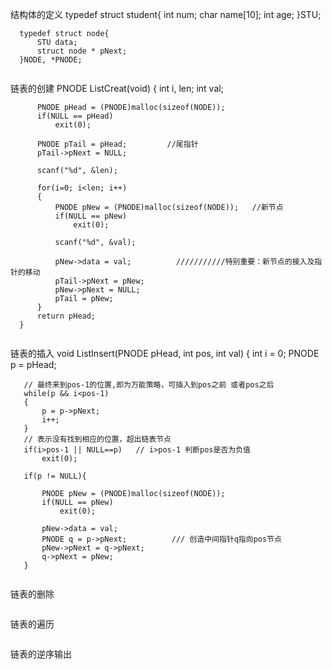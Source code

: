 结构体的定义
      typedef struct student{
          int num;
          char name[10];
          int age;
      }STU;

      typedef struct node{
          STU data;
          struct node * pNext;
      }NODE, *PNODE;
   ```
   ```
   链表的创建
      PNODE ListCreat(void)
      {
          int i, len;
          int val;

          PNODE pHead = (PNODE)malloc(sizeof(NODE));
          if(NULL == pHead)
              exit(0);

          PNODE pTail = pHead;         //尾指针
          pTail->pNext = NULL;

          scanf("%d", &len);

          for(i=0; i<len; i++)
          {
              PNODE pNew = (PNODE)malloc(sizeof(NODE));   //新节点
              if(NULL == pNew)
                  exit(0);

              scanf("%d", &val);

              pNew->data = val;          ///////////特别重要：新节点的接入及指针的移动
              pTail->pNext = pNew;
              pNew->pNext = NULL;
              pTail = pNew;
          }
          return pHead;
      }
   ```
   ```
   链表的插入
   void ListInsert(PNODE pHead, int pos, int val)
   {
       int i = 0;
       PNODE p = pHead;

       // 最终来到pos-1的位置,即为万能策略，可插入到pos之前 或者pos之后
       while(p && i<pos-1)      
       {
           p = p->pNext;
           i++;
       }
       // 表示没有找到相应的位置，超出链表节点
       if(i>pos-1 || NULL==p)   // i>pos-1 判断pos是否为负值
           exit(0);
       
       if(p != NULL){

           PNODE pNew = (PNODE)malloc(sizeof(NODE));
           if(NULL == pNew)
               exit(0);

           pNew->data = val;
           PNODE q = p->pNext;          /// 创造中间指针q指向pos节点
           pNew->pNext = q->pNext;
           q->pNext = pNew;
       }
   ```
   ```
   链表的删除
   
   ```
   ```
   链表的遍历
   ```
   ```
   链表的逆序输出
   ```
